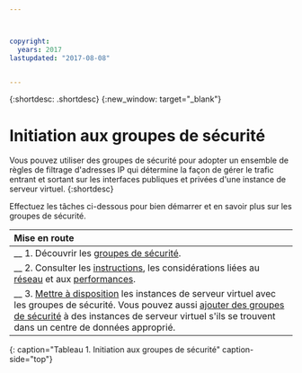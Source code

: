```yaml
---



copyright:
  years: 2017
lastupdated: "2017-08-08"


---
```


{:shortdesc: .shortdesc}
{:new_window: target="_blank"}

# Initiation aux groupes de sécurité

Vous pouvez utiliser des groupes de sécurité pour adopter un ensemble de règles de filtrage d'adresses IP qui détermine la façon de gérer le trafic entrant et sortant sur les interfaces publiques et privées d'une instance de serveur virtuel.
{:shortdesc}

Effectuez les tâches ci-dessous pour bien démarrer et en savoir plus sur les groupes de sécurité.

| Mise en route       |
|:------------------|
| __ 1. Découvrir les [groupes de sécurité](sg_overview.html). |
| __ 2. Consulter les [instructions](sg_guidelines.html), les considérations liées au [réseau](sg_network_config.html) et aux [performances](sg_perf_limits.html).|
| __ 3. [Mettre à disposition](sg_provisioning.html) les instances de serveur virtuel avec les groupes de sécurité. Vous pouvez aussi [ajouter des groupes de sécurité](sg_creating.html) à des instances de serveur virtuel s'ils se trouvent dans un centre de données approprié.  |
{: caption="Tableau 1. Initiation aux groupes de sécurité" caption-side="top"} 

